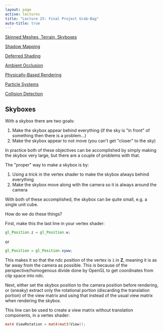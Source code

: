 ```yaml
---
layout: page
active: lectures
title: "Lecture 25: Final Project Grab-Bag"
auto-title: true
---
```


<a href="https://drive.google.com/open?id=1Qkcfy328nOsn2LFyM0ba2NaI1Ri0lCPSIAymPs29xL4" class="btn btn-info">Skinned Meshes, Terrain, Skyboxes</a>

<a href="https://drive.google.com/open?id=1A2HqB7SmpfqNt_z6va2FjTpPHodlzSrGMo21UrimnRo" class="btn btn-info">Shadow Mapping</a>

<a href="https://drive.google.com/open?id=1xurgjYOEMrvzFKmP3JzL_4j5J__AFfr3pk4elCdepD8" class="btn btn-info">Deferred Shading</a>

<a href="https://drive.google.com/open?id=1iC4yEGBnj856JGb50ccxVOQS7b_D9q2BAVPmaEEK0i0" class="btn btn-info">Ambient Occlusion</a>

<a href="https://drive.google.com/open?id=12ufwW0S-mLxtesVS_TgDHZrDsKuWzzvaxTBZ97C14SE" class="btn btn-info">Physically-Based Rendering</a>

<a href="https://drive.google.com/open?id=1uZ9InL7XoBo0FJo2aqRqDC1T-nS69lgxaFU3FX4ZRMM" class="btn btn-info">Particle Systems</a>

<a href="https://drive.google.com/open?id=161wuu9Nu_dp425D9f3v-QfF6Eqcv6cBlKwg3dQQs7Mk" class="btn btn-info">Collision Detection</a>












Skyboxes
--------


With a skybox there are two goals:

1. Make the skybox appear behind everything (if the sky is "in front" of something then there is a problem...)
2. Make the skybox appear to not move (you can't get "closer" to the sky)

In practice both of these objectives can be accomplished by simply making the skybox very large, but there are a couple of problems with that.

The "proper" way to make a skybox is by:

1. Using a trick in the vertex shader to make the skybox always behind everything
2. Make the skybox move along with the camera so it is always around the camera

With both of these accomplished, the skybox can be quite small, e.g. a single unit cube.

How do we do these things?

First, make this the last line in your vertex shader:

```glsl
gl_Position.z = gl_Position.w;
```

or

```glsl
gl_Position = gl_Position.xyww;
```

This makes it so that the ndc position of the vertex is `1` in **Z**, meaning it is as far away from the camera as possible.
This is because of the perspective/homogenous divide done by OpenGL to get coordinates from clip space into ndc.

Next, either set the skybox position to the camera position before rendering, or (sneaky) extract only the rotational portion (discarding the translation portion) of the view matrix and using that instead of the usual view matrix when rendering the skybox.

This line can be used to create a view matrix without translation components, in a vertex shader:

```glsl
mat4 ViewRotation = mat4(mat3(View));
```

